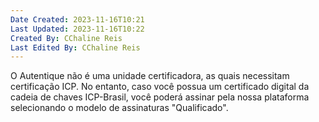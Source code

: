```yaml
---
Date Created: 2023-11-16T10:21
Last Updated: 2023-11-16T10:22
Created By: CChaline Reis
Last Edited By: CChaline Reis
---
```

O Autentique não é uma unidade certificadora, as quais necessitam certificação ICP. No entanto, caso você possua um certificado digital da cadeia de chaves ICP-Brasil, você poderá assinar pela nossa plataforma selecionando o modelo de assinaturas "Qualificado".